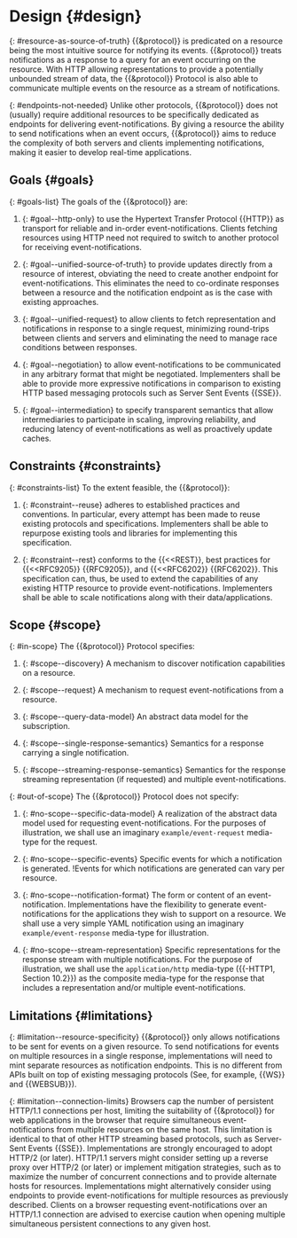 # Design {#design}

{: #resource-as-source-of-truth}
{{&protocol}} is predicated on a resource being the most intuitive source for notifying its events. {{&protocol}} treats notifications as a response to a query for an event occurring on the resource. With HTTP allowing representations to provide a potentially unbounded stream of data, the {{&protocol}} Protocol is also able to communicate multiple events on the resource as a stream of notifications.

{: #endpoints-not-needed}
Unlike other protocols, {{&protocol}} does not (usually) require additional resources to be specifically dedicated as endpoints for delivering event-notifications. By giving a resource the ability to send notifications when an event occurs, {{&protocol}} aims to reduce the complexity of both servers and clients implementing notifications, making it easier to develop real-time applications.

## Goals {#goals}

{: #goals-list}
The goals of the {{&protocol}} are:

1. {: #goal--http-only}
to use the Hypertext Transfer Protocol {{HTTP}} as transport for reliable and in-order event-notifications. Clients fetching resources using HTTP need not required to switch to another protocol for receiving event-notifications.

1. {: #goal--unified-source-of-truth}
to provide updates directly from a resource of interest, obviating the need to create another endpoint for event-notifications. This eliminates the need to co-ordinate responses between a resource and the notification endpoint as is the case with existing approaches.

1. {: #goal--unified-request}
to allow clients to fetch representation and notifications in response to a single request, minimizing round-trips between clients and servers and eliminating the need to manage race conditions between responses.

1. {: #goal--negotiation}
to allow event-notifications to be communicated in any arbitrary format that might be negotiated. Implementers shall be able to provide more expressive notifications in comparison to existing HTTP based messaging protocols such as Server Sent Events {{SSE}}.

1. {: #goal--intermediation}
to specify transparent semantics that allow intermediaries to participate in scaling, improving reliability, and reducing latency of event-notifications as well as proactively update caches.

## Constraints {#constraints}

{: #constraints-list}
To the extent feasible, the {{&protocol}}:

1. {: #constraint--reuse}
adheres to established practices and conventions. In particular, every attempt has been made to reuse existing protocols and specifications. Implementers shall be able to repurpose existing tools and libraries for implementing this specification.

1. {: #constraint--rest}
conforms to the {{<<REST}}, best practices for {{<<RFC9205}} {{RFC9205}}, and {{<<RFC6202}} {{RFC6202}}. This specification can, thus, be used to extend the capabilities of any existing HTTP resource to provide event-notifications. Implementers shall be able to scale notifications along with their data/applications.
<!--
  See my original comment on the Solid/Specification Gitter channel on 24 April 2020
  https://matrix.to/#/!PlIOdBsCTDRSCxsTGA:gitter.im/$VgCcuq2HbpLKJvxIw4witAUOsqcdhC98glgzqVI1WOY
-->

## Scope {#scope}

{: #in-scope}
The {{&protocol}} Protocol specifies:

1. {: #scope--discovery}
A mechanism to discover notification capabilities on a resource.

1. {: #scope--request}
A mechanism to request event-notifications from a resource.

1. {: #scope--query-data-model}
An abstract data model for the subscription.

1. {: #scope--single-response-semantics}
Semantics for a response carrying a single notification.

1. {: #scope--streaming-response-semantics}
Semantics for the response streaming representation (if requested) and multiple event-notifications.


{: #out-of-scope}
The {{&protocol}} Protocol does not specify:

1. {: #no-scope--specific-data-model}
A realization of the abstract data model used for requesting event-notifications. For the purposes of illustration, we shall use an imaginary `example/event-request` media-type for the request.

1. {: #no-scope--specific-events}
Specific events for which a notification is generated. !Events for which notifications are generated can vary per resource.

1. {: #no-scope--notification-format}
The form or content of an event-notification. Implementations have the flexibility to generate event-notifications for the applications they wish to support on a resource. We shall use a very simple YAML notification using an imaginary `example/event-response` media-type for illustration.

1. {: #no-scope--stream-representation}
Specific representations for the response stream with multiple notifications. For the purpose of illustration, we shall use the `application/http` media-type ({{-HTTP1, Section 10.2}}) as the composite media-type for the response that includes a representation and/or multiple event-notifications.

## Limitations {#limitations}

{: #limitation--resource-specificity}
{{&protocol}} only allows notifications to be sent for events on a given resource. To send notifications for events on multiple resources in a single response, implementations will need to mint separate resources as notification endpoints. This is no different from APIs built on top of existing messaging protocols (See, for example, {{WS}} and {{WEBSUB}}).

{: #limitation--connection-limits}
Browsers cap the number of persistent HTTP/1.1 connections per host, limiting the suitability of {{&protocol}} for web applications in the browser that require simultaneous event-notifications from multiple resources on the same host. This limitation is identical to that of other HTTP streaming based protocols, such as Server-Sent Events {{SSE}}. Implementations are strongly encouraged to adopt HTTP/2 (or later). HTTP/1.1 servers might consider setting up a reverse proxy over HTTP/2 (or later) or implement mitigation strategies, such as to maximize the number of concurrent connections and to provide alternate hosts for resources. Implementations might alternatively consider using endpoints to provide event-notifications for multiple resources as previously described. Clients on a browser requesting event-notifications over an HTTP/1.1 connection are advised to exercise caution when opening multiple simultaneous persistent connections to any given host.
